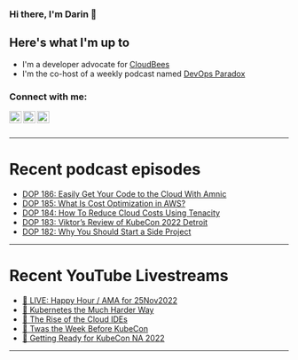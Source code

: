 ### Hi there, I'm Darin 👋

## Here's what I'm up to
- I'm a developer advocate for [CloudBees][cloudbees-website]
- I'm the co-host of a weekly podcast named [DevOps Paradox][dop-website]

### Connect with me:

[<img align="left" alt="darinpope | Twitter" width="22px" src="https://cdn.jsdelivr.net/npm/simple-icons@v3/icons/twitter.svg" />][twitter]
[<img align="left" alt="darinpope | LinkedIn" width="22px" src="https://cdn.jsdelivr.net/npm/simple-icons@v3/icons/linkedin.svg" />][linkedin]
[<img align="left" alt="darinpope | Instagram" width="22px" src="https://cdn.jsdelivr.net/npm/simple-icons@v3/icons/instagram.svg" />][instagram]

<br />
<br />

---

# Recent podcast episodes
<!-- BLOG-POST-LIST:START -->
- [DOP 186: Easily Get Your Code to the Cloud With Amnic](https://www.devopsparadox.com/episodes/easily-get-your-code-to-the-cloud-with-amnic-186/)
- [DOP 185: What Is Cost Optimization in AWS?](https://www.devopsparadox.com/episodes/what-is-cost-optimization-in-aws-185/)
- [DOP 184: How To Reduce Cloud Costs Using Tenacity](https://www.devopsparadox.com/episodes/how-to-reduce-cloud-costs-using-tenacity-184/)
- [DOP 183: Viktor’s Review of KubeCon 2022 Detroit](https://www.devopsparadox.com/episodes/viktors-review-of-kubecon-2022-detroit-183/)
- [DOP 182: Why You Should Start a Side Project](https://www.devopsparadox.com/episodes/why-you-should-start-a-side-project-182/)
<!-- BLOG-POST-LIST:END -->

---

# Recent YouTube Livestreams
<!-- YOUTUBE:START -->
- [🔴 LIVE: Happy Hour / AMA for 25Nov2022](https://www.youtube.com/watch?v=xGpQ06ElffI)
- [🔴 Kubernetes the Much Harder Way](https://www.youtube.com/watch?v=KEmHEDIABrs)
- [🔴 The Rise of the Cloud IDEs](https://www.youtube.com/watch?v=UkMOPxRMUtQ)
- [🔴 Twas the Week Before KubeCon](https://www.youtube.com/watch?v=hNTIlMSV7mI)
- [🔴 Getting Ready for KubeCon NA 2022](https://www.youtube.com/watch?v=IeYH7dUqV-Y)
<!-- YOUTUBE:END -->

---


[website]: https://www.darinpope.com/
[twitter]: https://twitter.com/darinpope
[youtube]: https://youtube.com/darinpope
[instagram]: https://instagram.com/darinpope
[linkedin]: https://linkedin.com/in/darinpope
[cloudbees-website]: https://www.cloudbees.com/
[dop-website]: https://www.devopsparadox.com/

<!--
**darinpope/darinpope** is a ✨ _special_ ✨ repository because its `README.md` (this file) appears on your GitHub profile.

Here are some ideas to get you started:

- 🔭 I’m currently working on ...
- 🌱 I’m currently learning ...
- 👯 I’m looking to collaborate on ...
- 🤔 I’m looking for help with ...
- 💬 Ask me about ...
- 📫 How to reach me: ...
- 😄 Pronouns: ...
- ⚡ Fun fact: ...
-->
